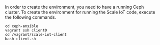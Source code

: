 In order to create the environment, you need to have a running Ceph cluster.
To create the environment for running the Scale IoT code, execute
the following commands.
```shell
cd ceph-ansible
vagrant ssh client0
cd /vagrant/scale-iot-client
bash client.sh
```

